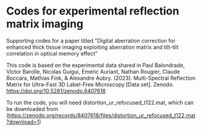 # Codes for experimental reflection matrix imaging
Supporting codes for a paper titled "Digital aberration correction for enhanced thick tissue imaging exploiting aberration matrix and tilt-tilt correlation in optical memory effect"

This code is based on the experimental data shared in
Paul Balondrade, Victor Barolle, Nicolas Guigui, Emeric Auriant, Nathan Rougier, Claude Boccara, Mathias Fink, & Alexandre Aubry. (2023). Multi-Spectral Reflection Matrix for Ultra-Fast 3D Label-Free Microscopy [Data set]. Zenodo. https://doi.org/10.5281/zenodo.8407618

To run the code, you will need distortion_ur_refocused_t122.mat, which can be downloaded from (https://zenodo.org/records/8407618/files/distortion_ur_refocused_t122.mat?download=1)

